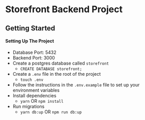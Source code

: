 # Storefront Backend Project

## Getting Started

#### Setting Up The Project
- Database Port: 5432
- Backend Port: 3000
- Create a postgres database called `storefront`
    + `CREATE DATABASE storefront;`
- Create a `.env` file in the root of the project
    + `touch .env`
- Follow the instructions in the `.env.example` file to set up your environment variables
- Install dependencies
    + `yarn` OR `npm install`
- Run migrations
    + `yarn db:up` OR `npm run db:up`

